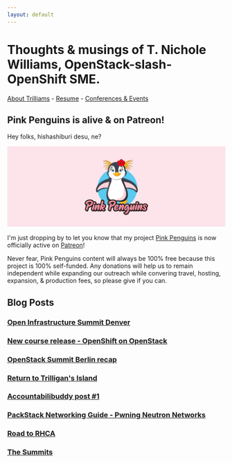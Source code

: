 ```yaml
---
layout: default
---
```


# Thoughts & musings of T. Nichole Williams, OpenStack-slash-OpenShift SME.

[About Trilliams](./about.md) -  [Resume](./resume.md) -  [Conferences & Events](./findme.md)


## Pink Penguins is alive & on Patreon!

Hey folks, hishashiburi desu, ne? 

![](images/fb-banner.png)

I'm just dropping by to let you know that my project [Pink Penguins](https://pinkpenguins.io) is now officially active on [Patreon](https://www.patreon.com/pinkpenguins)!

Never fear, Pink Penguins content will always be 100% free because this project is 100% self-funded. Any donations will help us to remain independent while expanding our outreach while convering travel, hosting, expansion, & production fees, so please give if you can.

## Blog Posts

### [Open Infrastructure Summit Denver](./2019-01-31-denver-cfp.md)

### [New course release - OpenShift on OpenStack](./2018-11-26-OoO123-release.markdown)

### [OpenStack Summit Berlin recap](./2018-11-15-openstack-summit-berlin.markdown)

### [Return to Trilligan's Island](./2018-09-14-trilligans-island.markdown)

### [Accountabilibuddy post #1](./2018-08-20-detour.markdown)

### [PackStack Networking Guide - Pwning Neutron Networks](./2018-07-23-pwning-neutron-networks.markdown)

### [Road to RHCA](./2018-07-18-road-to-rhca.markdown)

### [The Summits](./2018-04-30-The-Summits.markdown)
